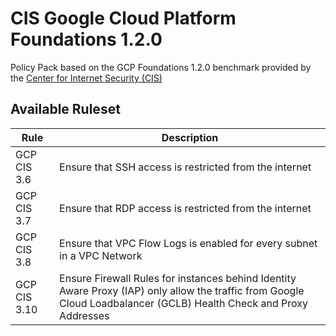 # CIS Google Cloud Platform Foundations 1.2.0

Policy Pack based on the GCP Foundations 1.2.0 benchmark provided by the [Center for Internet Security (CIS)](https://www.cisecurity.org/benchmark/google_cloud_computing_platform/)

## Available Ruleset

| Rule         | Description                                                                                                                                                         |
| ------------ | ------------------------------------------------------------------------------------------------------------------------------------------------------------------- |
| GCP CIS 3.6  | Ensure that SSH access is restricted from the internet                                                                                                              |
| GCP CIS 3.7  | Ensure that RDP access is restricted from the internet                                                                                                              |
| GCP CIS 3.8  | Ensure that VPC Flow Logs is enabled for every subnet in a VPC Network                                                                                              |
| GCP CIS 3.10 | Ensure Firewall Rules for instances behind Identity Aware Proxy (IAP) only allow the traffic from Google Cloud Loadbalancer (GCLB) Health Check and Proxy Addresses |
